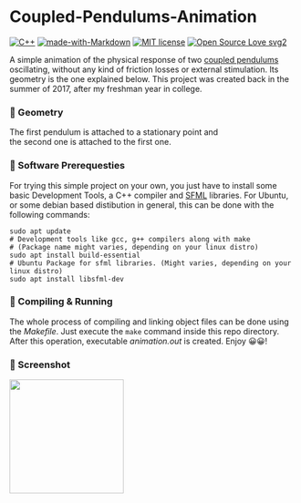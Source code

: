 # Coupled-Pendulums-Animation
[![C++](https://img.shields.io/badge/Implementation-C++-pink.svg)](https://www.cplusplus.com/)
[![made-with-Markdown](https://img.shields.io/badge/Made%20with-Markdown-1f425f.svg)](http://commonmark.org)
[![MIT license](https://img.shields.io/badge/License-MIT-blue.svg)](https://github.com/john98nf/Coupled-Pendulums-Animation/blob/master/LICENSE)
[![Open Source Love svg2](https://badges.frapsoft.com/os/v2/open-source.svg?v=103)](https://github.com/ellerbrock/open-source-badges/)

A simple animation of the physical response of two [coupled pendulums](https://en.wikipedia.org/wiki/Double_pendulum) oscillating, without any kind of friction losses or external stimulation. Its geometry is the one explained below. This project was created back in the summer of 2017, after my freshman year in college. 

### 📌 Geometry

The first pendulum is attached to a stationary point and \
the second one is attached to the first one.

### 📌 Software Prerequesties

For trying this simple project on your own, you just have to install some basic Development Tools, a C++ compiler and [SFML](https://www.sfml-dev.org/) libraries. For Ubuntu, or some debian based distibution in general, this can be done with the following commands:

```
sudo apt update
# Development tools like gcc, g++ compilers along with make 
# (Package name might varies, depending on your linux distro)
sudo apt install build-essential
# Ubuntu Package for sfml libraries. (Might varies, depending on your linux distro)
sudo apt install libsfml-dev
```

### 📌 Compiling & Running

The whole process of compiling and linking object files can be done using the *Makefile*. Just execute the ```make``` command inside this repo directory. After this operation, executable *animation.out* is created. Enjoy 😀😀!

### 📌 Screenshot

<img src="https://user-images.githubusercontent.com/45902117/59146802-653ffe00-89fb-11e9-9321-39f53aa24f54.png" width="200" height="200" />
